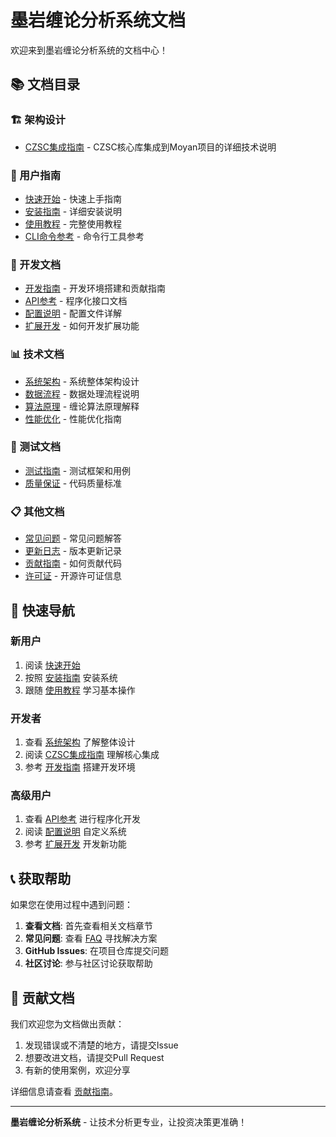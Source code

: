 # 墨岩缠论分析系统文档

欢迎来到墨岩缠论分析系统的文档中心！

## 📚 文档目录

### 🏗️ 架构设计
- [CZSC集成指南](CZSC_INTEGRATION_GUIDE.md) - CZSC核心库集成到Moyan项目的详细技术说明

### 📖 用户指南
- [快速开始](user_guide/quick_start.md) - 快速上手指南
- [安装指南](user_guide/installation.md) - 详细安装说明
- [使用教程](user_guide/tutorial.md) - 完整使用教程
- [CLI命令参考](user_guide/cli_reference.md) - 命令行工具参考

### 🔧 开发文档
- [开发指南](developer_guide/development.md) - 开发环境搭建和贡献指南
- [API参考](developer_guide/api_reference.md) - 程序化接口文档
- [配置说明](developer_guide/configuration.md) - 配置文件详解
- [扩展开发](developer_guide/extensions.md) - 如何开发扩展功能

### 📊 技术文档
- [系统架构](technical/architecture.md) - 系统整体架构设计
- [数据流程](technical/data_flow.md) - 数据处理流程说明
- [算法原理](technical/algorithms.md) - 缠论算法原理解释
- [性能优化](technical/performance.md) - 性能优化指南

### 🧪 测试文档
- [测试指南](testing/testing_guide.md) - 测试框架和用例
- [质量保证](testing/quality_assurance.md) - 代码质量标准

### 📋 其他文档
- [常见问题](faq.md) - 常见问题解答
- [更新日志](changelog.md) - 版本更新记录
- [贡献指南](contributing.md) - 如何贡献代码
- [许可证](license.md) - 开源许可证信息

## 🚀 快速导航

### 新用户
1. 阅读 [快速开始](user_guide/quick_start.md)
2. 按照 [安装指南](user_guide/installation.md) 安装系统
3. 跟随 [使用教程](user_guide/tutorial.md) 学习基本操作

### 开发者
1. 查看 [系统架构](technical/architecture.md) 了解整体设计
2. 阅读 [CZSC集成指南](CZSC_INTEGRATION_GUIDE.md) 理解核心集成
3. 参考 [开发指南](developer_guide/development.md) 搭建开发环境

### 高级用户
1. 查看 [API参考](developer_guide/api_reference.md) 进行程序化开发
2. 阅读 [配置说明](developer_guide/configuration.md) 自定义系统
3. 参考 [扩展开发](developer_guide/extensions.md) 开发新功能

## 📞 获取帮助

如果您在使用过程中遇到问题：

1. **查看文档**: 首先查看相关文档章节
2. **常见问题**: 查看 [FAQ](faq.md) 寻找解决方案
3. **GitHub Issues**: 在项目仓库提交问题
4. **社区讨论**: 参与社区讨论获取帮助

## 🤝 贡献文档

我们欢迎您为文档做出贡献：

1. 发现错误或不清楚的地方，请提交Issue
2. 想要改进文档，请提交Pull Request
3. 有新的使用案例，欢迎分享

详细信息请查看 [贡献指南](contributing.md)。

---

**墨岩缠论分析系统** - 让技术分析更专业，让投资决策更准确！
